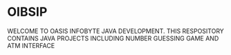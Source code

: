 # OIBSIP
WELCOME TO OASIS INFOBYTE JAVA DEVELOPMENT. THIS RESPOSITORY CONTAINS JAVA PROJECTS INCLUDING NUMBER GUESSING GAME AND ATM INTERFACE 

